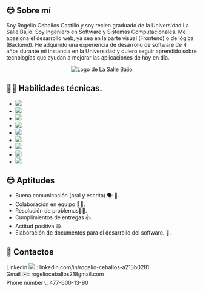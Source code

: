 
## 😎 Sobre mí
Soy Rogelio Ceballos Castillo y soy recien graduado de la Universidad La Salle Bajío. Soy Ingeniero en Software y Sistemas Computacionales. Me apasiona el desarrollo web, ya sea en la parte visual (Frontend) o de lógica (Backend). He adquirido una experiencia de desarrollo de software de 4 años durante mi instancia en la Universidad y quiero seguir aprendido sobre tecnologías que ayudan a mejorar las aplicaciones de hoy en día.

<p align="center">
  <img src="https://web.gcompostela.org/wp-content/uploads/2022/10/Universidad-La-DeLa-Salle-Bajio-logo.png" alt="Logo de La Salle Bajio">
</p>

##  🧑‍💻 Habilidades técnicas.
<ul>
  <li><img src="https://img.shields.io/badge/Python-yellow?style=for-the-badge&logo=python"></li>
  <li><img src="https://img.shields.io/badge/Javascript-grey?style=for-the-badge&logo=javascript"></li>
  <li><img src="https://img.shields.io/badge/HTML-orange?style=for-the-badge"></li>
  <li><img src="https://img.shields.io/badge/CSS-blue?style=for-the-badge"></li>
  <li><img src="https://img.shields.io/badge/React%20Native-blue?style=for-the-badge"></li>
  <li><img src="https://img.shields.io/badge/Expo-blue?style=for-the-badge&logo=expo"></li>
  <li><img src="https://img.shields.io/badge/MYSQL-black?style=for-the-badge&logo=mysql"></li>
  <li><img src="https://img.shields.io/badge/NodeJS-green?style=for-the-badge&logo=nodejs"></li>
  <li><img src="https://img.shields.io/badge/Blazor-purple?style=for-the-badge&logo=Blazor"></li>
</ul>

## 😎 Aptitudes
<ul>
  <li>Buena comunicación (oral y escrita) 🗣️ 📄.</li>
  <li>Colaboración en equipo 🤝👥.</li>
  <li>Resolución de problemas👷‍♂️.</li>
  <li>Cumplimientos de entregas 👍.</li>
  <li>Actitud positiva 😄.</li>
  <li>Elaboración de documentos para el desarrollo del software. 📄.</li>
</ul>

## 👨 Contactos
Linkedin <img src="https://img.shields.io/badge/-blue?logo=linkedin"> : linkedin.com/in/rogelio-ceballos-a213b0281
<br>
Gmail ✉️: rogelioceballos218gmail.com
<br>
Phone number 📞: 477-600-13-90

